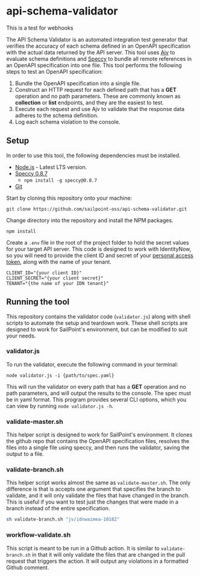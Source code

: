 # api-schema-validator

This is a test for webhooks

The API Schema Validator is an automated integration test generator that verifies the accuracy of each schema defined in an OpenAPI specification with the actual data returned by the API server.  This tool uses [Ajv](https://ajv.js.org/) to evaluate schema definitions and [Speccy](https://www.npmjs.com/package/speccy/v/0.8.7) to bundle all remote references in an OpenAPI specification into one file.  This tool performs the following steps to test an OpenAPI specification:

1. Bundle the OpenAPI specification into a single file.
2. Construct an HTTP request for each defined path that has a **GET** operation and no path parameters.  These are commonly known as **collection** or **list** endpoints, and they are the easiest to test.
3. Execute each request and use Ajv to validate that the response data adheres to the schema definition.
4. Log each schema violation to the console.

## Setup

In order to use this tool, the following dependencies must be installed.

- [Node.js](https://nodejs.org/en/download/) - Latest LTS version.
- [Speccy 0.8.7](https://www.npmjs.com/package/speccy/v/0.8.7)
  - `npm install -g speccy@0.8.7`
- [Git](https://git-scm.com/book/en/v2/Getting-Started-Installing-Git)

Start by cloning this repository onto your machine:

```
git clone https://github.com/sailpoint-oss/api-schema-validator.git
```

Change directory into the repository and install the NPM packages.

```
npm install
```

Create a `.env` file in the root of the project folder to hold the secret values for your target API server.  This code is designed to work with IdentityNow, so you will need to provide the client ID and secret of your [personal access token](https://developer.sailpoint.com/docs/authentication.html#overview), along with the name of your tenant.

```
CLIENT_ID="{your client ID}"
CLIENT_SECRET="{your client secret}"
TENANT="{the name of your IDN tenant}"
```

## Running the tool

This repository contains the validator code (`validator.js`) along with shell scripts to automate the setup and teardown work.  These shell scripts are designed to work for SailPoint's environment, but can be modified to suit your needs.

### validator.js

To run the validator, execute the following command in your terminal:

```
node validator.js -i {path/to/spec.yaml}
```

This will run the validator on every path that has a **GET** operation and no path parameters, and will output the results to the console.  The spec must be in yaml format.  This program provides several CLI options, which you can view by running `node validator.js -h`.

### validate-master.sh

This helper script is designed to work for SailPoint's environment.  It clones the github repo that contains the OpenAPI specification files, resolves the files into a single file using speccy, and then runs the validator, saving the output to a file.

### validate-branch.sh

This helper script works almost the same as `validate-master.sh`.  The only difference is that is accepts one argument that specifies the branch to validate, and it will only validate the files that have changed in the branch.  This is useful if you want to test just the changes that were made in a branch instead of the entire specification.

```sh
sh validate-branch.sh "jv/idnwaimea-10182"
```

### workflow-validate.sh

This script is meant to be run in a Github action.  It is similar to `validate-branch.sh` in that it will only validate the files that are changed in the pull request that triggers the action.  It will output any violations in a formatted Github comment.
